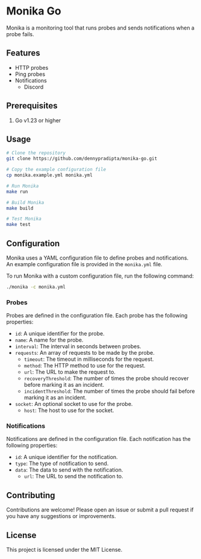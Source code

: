 # Monika Go

Monika is a monitoring tool that runs probes and sends notifications when a probe fails.

## Features

- HTTP probes
- Ping probes
- Notifications
  - Discord

## Prerequisites

1. Go v1.23 or higher

## Usage

```bash
# Clone the repository
git clone https://github.com/dennypradipta/monika-go.git

# Copy the example configuration file
cp monika.example.yml monika.yml

# Run Monika
make run

# Build Monika
make build

# Test Monika
make test
```

## Configuration

Monika uses a YAML configuration file to define probes and notifications. An example configuration file is provided in the `monika.yml` file.

To run Monika with a custom configuration file, run the following command:

```bash
./monika -c monika.yml
```

### Probes

Probes are defined in the configuration file. Each probe has the following properties:

- `id`: A unique identifier for the probe.
- `name`: A name for the probe.
- `interval`: The interval in seconds between probes.
- `requests`: An array of requests to be made by the probe.
  - `timeout`: The timeout in milliseconds for the request.
  - `method`: The HTTP method to use for the request.
  - `url`: The URL to make the request to.
  - `recoveryThreshold`: The number of times the probe should recover before marking it as an incident.
  - `incidentThreshold`: The number of times the probe should fail before marking it as an incident.
- `socket`: An optional socket to use for the probe.
  - `host`: The host to use for the socket.

### Notifications

Notifications are defined in the configuration file. Each notification has the following properties:

- `id`: A unique identifier for the notification.
- `type`: The type of notification to send.
- `data`: The data to send with the notification.
  - `url`: The URL to send the notification to.

## Contributing

Contributions are welcome! Please open an issue or submit a pull request if you have any suggestions or improvements.

## License

This project is licensed under the MIT License.
